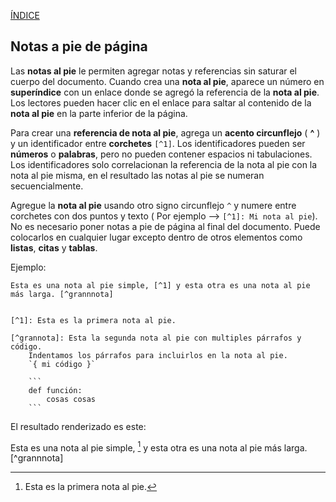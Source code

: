 [ÍNDICE](https://github.com/Zet0699/Guia_markdown/blob/Zet_main/README.md)


## **Notas a pie de página**

Las **notas al pie** le permiten agregar notas y referencias sin saturar el cuerpo del documento. Cuando crea una **nota al pie**, aparece un número en **superíndice** con un enlace donde se agregó la referencia de la **nota al pie**. Los lectores pueden hacer clic en el enlace para saltar al contenido de la **nota al pie** en la parte inferior de la página.

Para crear una **referencia de nota al pie**, agrega un **acento circunflejo** \( **\^** \) y un identificador entre **corchetes** `[^1]`. Los identificadores pueden ser **números** o **palabras**, pero no pueden contener espacios ni tabulaciones. Los identificadores solo correlacionan la referencia de la nota al pie con la nota al pie misma, en el resultado las notas al pie se numeran secuencialmente.

Agregue la **nota al pie** usando otro signo circunflejo ` ^ ` y numere entre corchetes con dos puntos y texto ( Por ejemplo --> `[^1]: Mi nota al pie`). No es necesario poner notas a pie de página al final del documento. Puede colocarlos en cualquier lugar excepto dentro de otros elementos como **listas**, **citas** y **tablas**.


Ejemplo:
```
Esta es una nota al pie simple, [^1] y esta otra es una nota al pie más larga. [^grannnota]


[^1]: Esta es la primera nota al pie.

[^grannota]: Esta la segunda nota al pie con multiples párrafos y código.
    Indentamos los párrafos para incluirlos en la nota al pie.
    `{ mi código }`

    ```
    def función:
        cosas cosas
    ```
```


El resultado renderizado es este:

Esta es una nota al pie simple, [^1] y esta otra es una nota al pie más larga. [^grannnota]


[^1]: Esta es la primera nota al pie.

[^grannota]: Esta la segunda nota al pie con multiples párrafos y código.
    Indentamos los párrafos para incluirlos en la nota al pie.
    `{ mi código }`

    ```
    def función:
        cosas cosas
    ```
